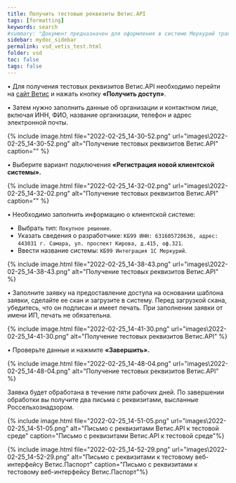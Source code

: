 ```yaml
---
title: Получить тестовые реквизиты Ветис.API
tags: [formatting]
keywords: search
#summary: "Документ предназначен для оформления в системе Меркурий транспортной партии."
sidebar: mydoc_sidebar
permalink: vsd_vetis_test.html
folder: vsd
toc: false
tags: false
---
```


<style>
.result {
background-color: #000000;
border: 1px solid #dedede;
padding: 10px;
margin-top: 10px;
margin-bottom: 10px;
}
</style>


• Для получения тестовых реквизитов Ветис.API необходимо перейти на [сайт Ветис](https://t2-aplms.vetrf.ru/pub/) и нажать кнопку **«Получить доступ»**.

• Затем нужно заполнить данные об организации и контактном лице, включая ИНН, ФИО, название организации, телефон и адрес электронной почты.

{% include image.html file="2022-02-25_14-30-52.png" url="images\2022-02-25_14-30-52.png" alt="Получение тестовых реквизитов Ветис.API" caption="" %}

• Выберите вариант подключения **«Регистрация новой клиентской системы».**

{% include image.html file="2022-02-25_14-32-02.png" url="images\2022-02-25_14-32-02.png" alt="Получение тестовых реквизитов Ветис.API" caption="" %}

• Необходимо заполнить информацию о клиентской системе:

- Выбрать тип: `Покупное решение`.
- Указать сведения о разработчике: `КБ99 ИНН: 631605720636, адрес: 443031 г. Самара, ул. проспект Кирова, д.415, оф.321`.
- Ввести название системы: `КБ99 Интеграция 1С Меркурий`.
 
{% include image.html file="2022-02-25_14-38-43.png" url="images\2022-02-25_14-38-43.png" alt="Получение тестовых реквизитов Ветис.API" %}

• Заполните заявку на предоставление доступа на основании шаблона заявки, сделайте ее скан и загрузите в систему. Перед загрузкой скана, убедитесь, что он подписан и имеет печать. При заполнении заявки от имени ИП, печать не обязательна.

{% include image.html file="2022-02-25_14-41-30.png" url="images\2022-02-25_14-41-30.png" alt="Получение тестовых реквизитов Ветис.API" %}

• Проверьте данные и нажмите **«Завершить».**

{% include image.html file="2022-02-25_14-48-04.png" url="images\2022-02-25_14-48-04.png" alt="Получение тестовых реквизитов Ветис.API" %}

Заявка будет обработана в течение пяти рабочих дней. По завершении обработки вы получите два письма с реквизитами, высланные Россельхознадзором.

{% include image.html file="2022-02-25_14-51-05.png" url="images\2022-02-25_14-51-05.png" alt="Письмо с реквизитами Ветис.API к тестовой среде" caption="Письмо с реквизитами Ветис.API к тестовой среде"%}

{% include image.html file="2022-02-25_14-52-29.png" url="images\2022-02-25_14-52-29.png" alt="Письмо с реквизитами к тестовому веб-интерфейсу Ветис.Паспорт" caption="Письмо с реквизитами к тестовому веб-интерфейсу Ветис.Паспорт"%}
